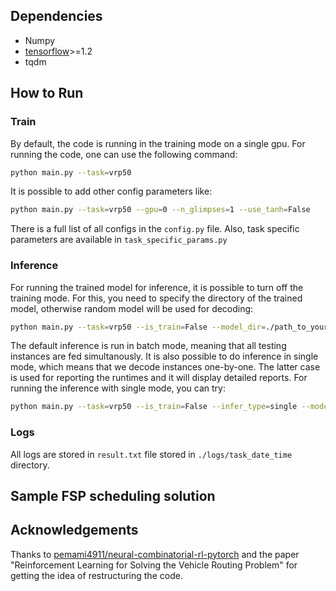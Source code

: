 ## Dependencies


* Numpy
* [tensorflow](https://www.tensorflow.org/)>=1.2
* tqdm

## How to Run
### Train
By default, the code is running in the training mode on a single gpu. For running the code, one can use the following command:
```bash
python main.py --task=vrp50
```

It is possible to add other config parameters like:
```bash
python main.py --task=vrp50 --gpu=0 --n_glimpses=1 --use_tanh=False 
```
There is a full list of all configs in the ``config.py`` file. Also, task specific parameters are available in ``task_specific_params.py``
### Inference
For running the trained model for inference, it is possible to turn off the training mode. For this, you need to specify the directory of the trained model, otherwise random model will be used for decoding:
```bash
python main.py --task=vrp50 --is_train=False --model_dir=./path_to_your_saved_checkpoint
```
The default inference is run in batch mode, meaning that all testing instances are fed simultanously. It is also possible to do inference in single mode, which means that we decode instances one-by-one. The latter case is used for reporting the runtimes and it will display detailed reports. For running the inference with single mode, you can try:
```bash
python main.py --task=vrp50 --is_train=False --infer_type=single --model_dir=./path_to_your_saved_checkpoint
```
### Logs
All logs are stored in ``result.txt`` file stored in ``./logs/task_date_time`` directory.
## Sample FSP scheduling solution

## Acknowledgements
Thanks to [pemami4911/neural-combinatorial-rl-pytorch](https://github.com/pemami4911/neural-combinatorial-rl-pytorch) and the paper "Reinforcement Learning for Solving the Vehicle Routing Problem" for getting the idea of restructuring the code.
